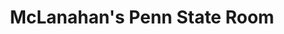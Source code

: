 ---
title: "McLanahan's Penn State Room"
url: /state-college/mclanahans-penn-state-room/
shop: clothes
---